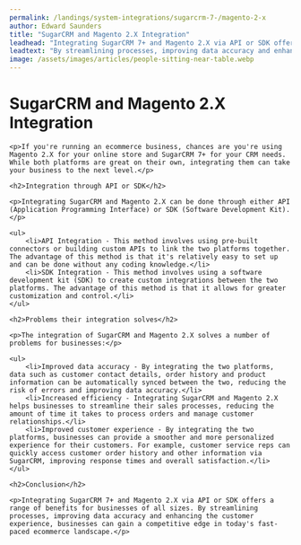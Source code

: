 ```yaml
---
permalink: /landings/system-integrations/sugarcrm-7-/magento-2-x
author: Edward Saunders
title: "SugarCRM and Magento 2.X Integration"
leadhead: "Integrating SugarCRM 7+ and Magento 2.X via API or SDK offers a range of benefits for businesses of all sizes"
leadtext: "By streamlining processes, improving data accuracy and enhancing the customer experience, businesses can gain a competitive edge in today's fast-paced ecommerce landscape."
image: /assets/images/articles/people-sitting-near-table.webp
---
```

<div class="arttext">	<h1>SugarCRM and Magento 2.X Integration</h1>
	
	<p>If you're running an ecommerce business, chances are you're using Magento 2.X for your online store and SugarCRM 7+ for your CRM needs. While both platforms are great on their own, integrating them can take your business to the next level.</p>

	<h2>Integration through API or SDK</h2>

	<p>Integrating SugarCRM and Magento 2.X can be done through either API (Application Programming Interface) or SDK (Software Development Kit).</p>

	<ul>
		<li>API Integration - This method involves using pre-built connectors or building custom APIs to link the two platforms together. The advantage of this method is that it's relatively easy to set up and can be done without any coding knowledge.</li>
		<li>SDK Integration - This method involves using a software development kit (SDK) to create custom integrations between the two platforms. The advantage of this method is that it allows for greater customization and control.</li>
	</ul>

	<h2>Problems their integration solves</h2>

	<p>The integration of SugarCRM and Magento 2.X solves a number of problems for businesses:</p>

	<ul>
		<li>Improved data accuracy - By integrating the two platforms, data such as customer contact details, order history and product information can be automatically synced between the two, reducing the risk of errors and improving data accuracy.</li>
		<li>Increased efficiency - Integrating SugarCRM and Magento 2.X helps businesses to streamline their sales processes, reducing the amount of time it takes to process orders and manage customer relationships.</li>
		<li>Improved customer experience - By integrating the two platforms, businesses can provide a smoother and more personalized experience for their customers. For example, customer service reps can quickly access customer order history and other information via SugarCRM, improving response times and overall satisfaction.</li>
	</ul>

	<h2>Conclusion</h2>

	<p>Integrating SugarCRM 7+ and Magento 2.X via API or SDK offers a range of benefits for businesses of all sizes. By streamlining processes, improving data accuracy and enhancing the customer experience, businesses can gain a competitive edge in today's fast-paced ecommerce landscape.</p>
</div>